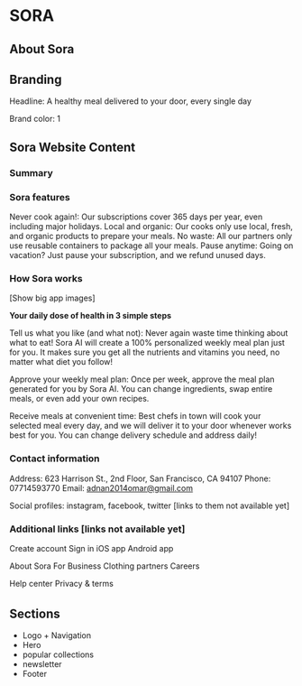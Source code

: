 # SORA

## About Sora

## Branding

Headline: A healthy meal delivered to your door, every single day

Brand color:
1

## Sora Website Content

### Summary

### Sora features

Never cook again!: Our subscriptions cover 365 days per year, even including major holidays.
Local and organic: Our cooks only use local, fresh, and organic products to prepare your meals.
No waste: All our partners only use reusable containers to package all your meals.
Pause anytime: Going on vacation? Just pause your subscription, and we refund unused days.

### How Sora works

[Show big app images]

**Your daily dose of health in 3 simple steps**

Tell us what you like (and what not): Never again waste time thinking about what to eat! Sora AI will create a 100% personalized weekly meal plan just for you. It makes sure you get all the nutrients and vitamins you need, no matter what diet you follow!

Approve your weekly meal plan: Once per week, approve the meal plan generated for you by Sora AI. You can change ingredients, swap entire meals, or even add your own recipes.

Receive meals at convenient time: Best chefs in town will cook your selected meal every day, and we will deliver it to your door whenever works best for you. You can change delivery schedule and address daily!

### Contact information

Address: 623 Harrison St., 2nd Floor, San Francisco, CA 94107
Phone: 07714593770
Email: adnan2014omar@gmail.com

Social profiles: instagram, facebook, twitter [links to them not available yet]

### Additional links [links not available yet]

Create account
Sign in
iOS app
Android app

About Sora
For Business
Clothing partners
Careers

Help center
Privacy & terms

######

## Sections

- Logo + Navigation
- Hero
- popular collections
- newsletter
- Footer
